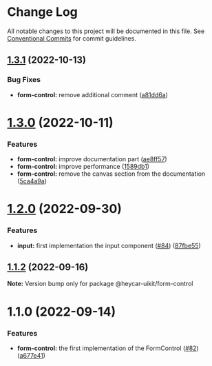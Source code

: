# Change Log

All notable changes to this project will be documented in this file.
See [Conventional Commits](https://conventionalcommits.org) for commit guidelines.

## [1.3.1](https://github.com/hey-car/heycar-uikit/compare/@heycar-uikit/form-control@1.3.0...@heycar-uikit/form-control@1.3.1) (2022-10-13)


### Bug Fixes

* **form-control:** remove additional comment ([a81dd6a](https://github.com/hey-car/heycar-uikit/commit/a81dd6af6d51708f25fb8f512cd19a54bd7414e9))





# [1.3.0](https://github.com/hey-car/heycar-uikit/compare/@heycar-uikit/form-control@1.2.0...@heycar-uikit/form-control@1.3.0) (2022-10-11)


### Features

* **form-control:** improve documentation part ([ae8ff57](https://github.com/hey-car/heycar-uikit/commit/ae8ff5767a3d6a723c2ceb896ed300d124eb81dc))
* **form-control:** improve performance ([1589db1](https://github.com/hey-car/heycar-uikit/commit/1589db1849a8ae8ca1e518b8a587707431ea9681))
* **form-control:** remove the canvas section from the documentation ([5ca4a9a](https://github.com/hey-car/heycar-uikit/commit/5ca4a9a2ea4b66fa0a3a961fcdeef5e3167f6c25))





# [1.2.0](https://github.com/hey-car/heycar-uikit/compare/@heycar-uikit/form-control@1.1.2...@heycar-uikit/form-control@1.2.0) (2022-09-30)


### Features

* **input:**  first implementation the input component ([#84](https://github.com/hey-car/heycar-uikit/issues/84)) ([87fbe55](https://github.com/hey-car/heycar-uikit/commit/87fbe5549048e44006781092e9e5707b6e63534d))





## [1.1.2](https://github.com/hey-car/heycar-uikit/compare/@heycar-uikit/form-control@1.1.0...@heycar-uikit/form-control@1.1.2) (2022-09-16)

**Note:** Version bump only for package @heycar-uikit/form-control





# 1.1.0 (2022-09-14)


### Features

* **form-control:** the first implementation of the FormControl ([#82](https://github.com/hey-car/heycar-uikit/issues/82)) ([a677e41](https://github.com/hey-car/heycar-uikit/commit/a677e416511f411ee1389e42081963dd127254a9))
